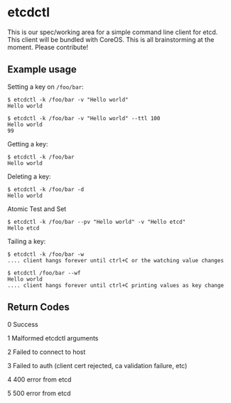 etcdctl
========

This is our spec/working area for a simple command line client for etcd. This client will be bundled with CoreOS. This is all brainstorming at the moment. Please contribute!

## Example usage

Setting a key on `/foo/bar`: 

    $ etcdctl -k /foo/bar -v "Hello world"
    Hello world

    $ etcdctl -k /foo/bar -v "Hello world" --ttl 100
    Hello world
    99
 
Getting a key:

    $ etcdctl -k /foo/bar
    Hello world

Deleting a key:

    $ etcdctl -k /foo/bar -d
    Hello world

Atomic Test and Set

    $ etcdctl -k /foo/bar --pv "Hello world" -v "Hello etcd"
    Hello etcd    
    
Tailing a key:
	
	$ etcdctl -k /foo/bar -w
	.... client hangs forever until ctrl+C or the watching value changes 

    $ etcdctl /foo/bar --wf
    Hello world
    .... client hangs forever until ctrl+C printing values as key change

## Return Codes

0	Success

1	Malformed etcdctl arguments

2	Failed to connect to host

3	Failed to auth (client cert rejected, ca validation failure, etc)

4	400 error from etcd

5	500 error from etcd

